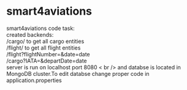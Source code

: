 # smart4aviations
smart4aviations code task: <br />
created backends: <br />
/cargo/ to get all cargo entities <br />
/flight/ to get all flight entities <br />
/flight?flightNumber=<x>&date=date <br />
/cargo?IATA=<IATACODE>&departDate=date <br />
server is run on localhost port 8080 < br />
and databse is located in MongoDB cluster.To edit databse change proper code in application.properties
